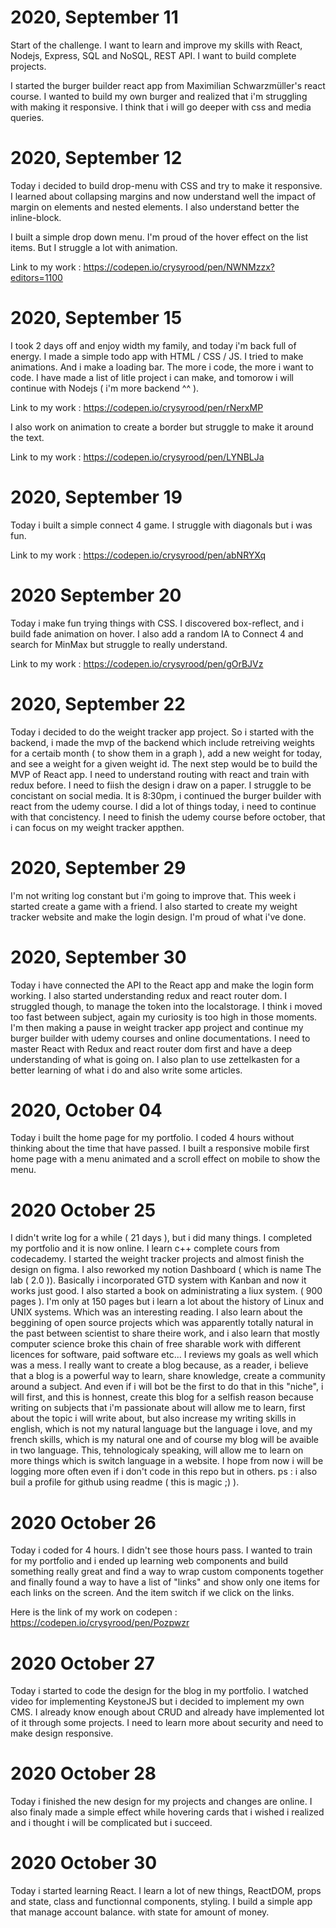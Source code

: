 # 2020, September 11
Start of the challenge.
I want to learn and improve my skills with React, Nodejs, Express, SQL and NoSQL, REST API. I want to build complete projects.

I started the burger builder react app from Maximilian Schwarzmüller's react course. I wanted to build my own burger and realized that i'm struggling with making it responsive. I think that i will go deeper with css and media queries.

# 2020, September 12
Today i decided to build drop-menu with CSS and try to make it responsive.
I learned about collapsing margins and now understand well the impact of margin on elements and nested elements. I also understand better the inline-block.

I built a simple drop down menu. I'm proud of the hover effect on the list items. But I struggle a lot with animation.

Link to my work : https://codepen.io/crysyrood/pen/NWNMzzx?editors=1100

# 2020, September 15
I took 2 days off and enjoy width my family, and today i'm back full of energy.
I made a simple todo app with HTML / CSS / JS. I tried to make animations. And i make a loading bar. The more i code, the more i want to code. I have made a list of litle project i can make, and tomorow i will continue with Nodejs ( i'm more backend ^^ ).

Link to my work : https://codepen.io/crysyrood/pen/rNerxMP

I also work on animation to create a border but struggle to make it around the text.

Link to my work : https://codepen.io/crysyrood/pen/LYNBLJa 

# 2020, September 19
Today i built a simple connect 4 game. I struggle with diagonals but i was fun.

Link to my work : https://codepen.io/crysyrood/pen/abNRYXq

# 2020 September 20
Today i make fun trying things with CSS. I discovered box-reflect, and i build fade animation on hover.
I also add a random IA to Connect 4 and search for MinMax but struggle to really understand.

Link to my work : https://codepen.io/crysyrood/pen/gOrBJVz

# 2020, September 22
Today i decided to do the weight tracker app project. So i started with the backend, i made the mvp of the backend which include retreiving weights for a certaib month ( to show them in a graph ), add a new weight for today, and see a weight for a given weight id. The next step would be to build the MVP of React app. I need to understand routing with react and train with redux before. I need to fiish the design i draw on a paper. I struggle to be concistant on social media. It is 8:30pm, i continued the burger builder with react from the udemy course. I did a lot of things today, i need to continue with that concistency. I need to finish the udemy course before october, that i can focus on my weight tracker appthen.

# 2020, September 29
I'm not writing log constant but i'm going to improve that. This week i started create a game with a friend. I also started to create my weight tracker website and make the login design. I'm proud of what i've done.

# 2020, September 30
Today i have connected the API to the React app and make the login form working. I also started understanding redux and react router dom. I struggled though, to manage the token into the localstorage. I think i moved too fast between subject, again my curiosity is too high in those moments. I'm then making a pause in weight tracker app project and continue my burger builder with udemy courses and online documentations. I need to master React with Redux and react router dom first and have a deep understanding of what is going on. I also plan to use zettelkasten for a better learning of what i do and also write some articles.

# 2020, October 04
Today i built the  home page for my portfolio. I coded 4 hours without thinking about the time that have passed. I built a responsive mobile first home page with a menu animated and a scroll effect on mobile to show the menu.

# 2020 October 25
I didn't write log for a while ( 21 days ), but i did many things. I completed my portfolio and it is now online. I learn c++ complete cours from codecademy. I started the weight tracker projects and almost finish the design on figma. I also reworked my notion Dashboard ( which is name The lab ( 2.0 )). Basically i incorporated GTD system with Kanban and now it works just good. I also started a book on administrating a liux system. ( 900 pages ). I'm only at 150 pages but i learn a lot about the history of Linux and UNIX systems. Which was an interesting reading. I also learn about the beggining of open source projects which was apparently totally natural in the past between scientist to share theire work, and i also learn that mostly computer science broke this chain of free sharable work with different licences for software, paid software etc...
I reviews my goals as well which was a mess. I really want to create a blog because, as a reader, i believe that a blog is a powerful way to learn, share knowledge, create a community around a subject. And even if i will bot be the first to do that in this "niche", i will first, and this is honnest, create this blog for a selfish reason because writing on subjects that i'm passionate about will allow me to learn, first about the topic i will write about, but also increase my writing skills in english, which is not my natural language but the language i love, and my french skills, which is my natural one and of course my blog will be avaible in two language. This, tehnologicaly speaking, will allow me to learn on more things which is switch language in a website. I hope from now i will be logging more often even if i don't code in this repo but in others.
ps : i also buil a profile for github using readme ( this is magic ;) ).

# 2020 October 26
Today i coded for 4 hours. I didn't see those hours pass. I wanted to train for my portfolio and i ended up learning web components and build something really great and find a way to wrap custom components together and finally found a way to have a list of "links" and show only one items for each links on the screen. And the item switch if we click on the links.

Here is the link of my work on codepen : https://codepen.io/crysyrood/pen/Pozpwzr

# 2020 October 27
Today i started to code the design for the blog in my portfolio. I watched video for implementing KeystoneJS but i decided to implement my own CMS. I already know enough about CRUD and already have implemented lot of it through some projects. I need to learn more about security and need to make design responsive.

# 2020 October 28
Today i finished the new design for my projects and changes are online. I also finaly made a simple effect while hovering cards that i wished i realized and i thought i will be complicated but i succeed.

# 2020 October 30
Today i started learning React. I learn a lot of new things, ReactDOM, props and state, class and functionnal components, styling. I build a simple app that manage account balance. with state for amount of money.

